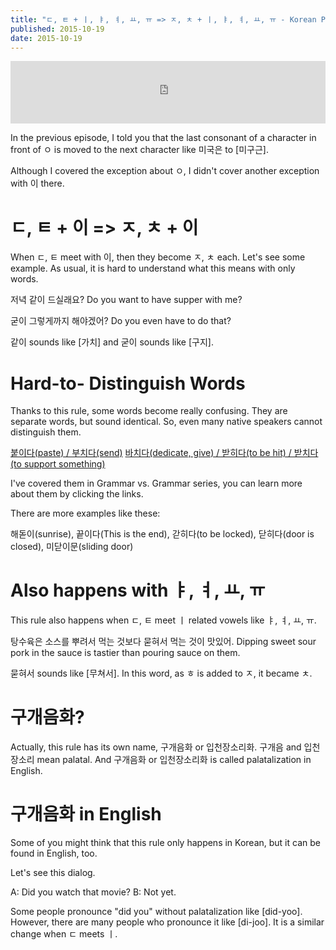 ```yaml
---
title: "ㄷ, ㅌ + ㅣ, ㅑ, ㅕ, ㅛ, ㅠ => ㅈ, ㅊ + ㅣ, ㅑ, ㅕ, ㅛ, ㅠ - Korean Pronunciation Tips #3"
published: 2015-10-19
date: 2015-10-19
---
```

<iframe id="audio_iframe" src="https://www.podbean.com/media/player/sapkm-59924b?skin=11" width="100%" height="100" frameborder="0" scrolling="no"></iframe>

In the previous episode, I told you that the last consonant of a character in front of ㅇ is moved to the next character like 미국은 to [미구근].

Although I covered the exception about ㅇ, I didn't cover another exception with 이 there.

#  ㄷ, ㅌ + 이 =&gt; ㅈ, ㅊ + 이

When ㄷ, ㅌ meet with 이, then they become ㅈ, ㅊ each. Let's see some example. As usual, it is hard to understand what this means with only words.

저녁 같이 드실래요?
Do you want to have supper with me?

굳이 그렇게까지 해야겠어?
Do you even have to do that?

같이 sounds like [가치] and 굳이 sounds like [구지].

#  Hard-to- Distinguish Words

Thanks to this rule, some words become really confusing. They are separate words, but sound identical. So, even many native speakers cannot distinguish them.

[붙이다(paste) / 부치다(send)](/%eb%b6%99%ec%9d%b4%eb%8b%a4%eb%b6%80%ec%b9%98%eb%8b%a4-korean-grammar-vs-grammar-17/)
[바치다(dedicate, give) / 받히다(to be hit) / 받치다(to support something)](/%EB%B0%94%EC%B9%98%EB%8B%A4%EB%B0%9B%ED%9E%88%EB%8B%A4%EB%B0%9B%EC%B9%98%EB%8B%A4-korean-grammar-vs-grammar-25/)

I've covered them in Grammar vs. Grammar series, you can learn more about them by clicking the links.

There are more examples like these:

해돋이(sunrise), 끝이다(This is the end), 갇히다(to be locked), 닫히다(door is closed), 미닫이문(sliding door)

#  Also happens with ㅑ, ㅕ, ㅛ, ㅠ

This rule also happens when ㄷ, ㅌ meet ㅣ related vowels like ㅑ, ㅕ, ㅛ, ㅠ.

탕수육은 소스를 뿌려서 먹는 것보다 묻혀서 먹는 것이 맛있어.
Dipping sweet sour pork in the sauce is tastier than pouring sauce on them.

묻혀서 sounds like [무쳐서]. In this word, as ㅎ is added to ㅈ, it became ㅊ.

#  구개음화?

Actually, this rule has its own name, 구개음화 or 입천장소리화. 구개음 and 입천장소리 mean palatal. And 구개음화 or 입천장소리화 is called palatalization in English.

#  구개음화 in English

Some of you might think that this rule only happens in Korean, but it can be found in English, too.

Let's see this dialog.

A: Did you watch that movie?
B: Not yet.

Some people pronounce "did you" without palatalization like [did-yoo]. However, there are many people who pronounce it like [di-joo]. It is a similar change when ㄷ meets ㅣ.